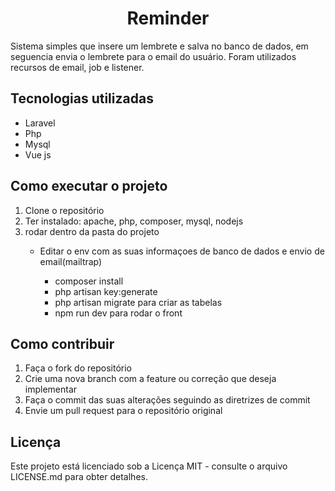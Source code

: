 <h1 align="center">Reminder</h1>

Sistema simples que insere um lembrete e salva no banco de dados, em seguencia envia o lembrete para o email do usuário.
Foram utilizados recursos de email, job e listener.

<h2>Tecnologias utilizadas</h2>

<ul>
  <li>Laravel</li>
  <li>Php</li>
  <li>Mysql</li>
  <li>Vue js</li>
</ul>  

<h2>Como executar o projeto</h2>

<ol>
  <li>Clone o repositório</li>
  <li>Ter instalado: apache, php, composer, mysql, nodejs</li>
  <li>rodar dentro da pasta do projeto</li>
  <ul>
   <li>Editar o env com as suas informaçoes de banco de dados e envio de email(mailtrap)</li>
    <ul>
      <li>composer install</li>
      <li>php artisan key:generate</li>
      <li> php artisan migrate para criar as tabelas</l1>
       <li>npm run dev para rodar o front</l1>
    </ul>
  </ul>
</ol> 

<h2>Como contribuir</h2>

<ol>
  <li>Faça o fork do repositório</li>
  <li>Crie uma nova branch com a feature ou correção que deseja implementar</li>
  <li>Faça o commit das suas alterações seguindo as diretrizes de commit</li>
  <li>Envie um pull request para o repositório original</li>
</ol> 

<h2>Licença</h2>
Este projeto está licenciado sob a Licença MIT - consulte o arquivo LICENSE.md para obter detalhes.
